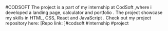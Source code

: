 #CODSOFT
The project is a part of my internship at CodSoft ,where i developed a landing page, calculator and portfolio . The project showcase my skills in HTML, CSS, React and JavaScript . Check out my project repository here: [Repo link: ]#codsoft #internship #project 
